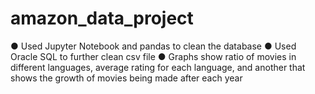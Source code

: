 # amazon_data_project

●	Used Jupyter Notebook and pandas to clean the database
●	Used Oracle SQL to further clean csv file
●	Graphs show ratio of movies in different languages, average rating for each language, and another 
that shows the growth of movies being made after each year
